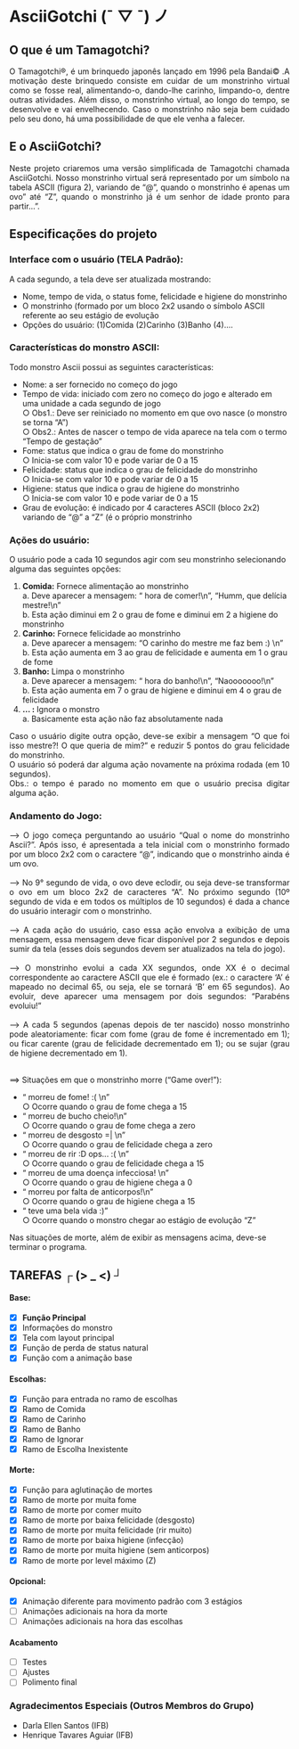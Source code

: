 # AsciiGotchi  (¯ ▽ ¯) ノ

## O que é um Tamagotchi?
<p align="justify">O Tamagotchi®, é um brinquedo japonês lançado em 1996 pela Bandai©
.A motivação deste brinquedo consiste em cuidar de um monstrinho virtual como
se fosse real, alimentando-o, dando-lhe carinho, limpando-o, dentre outras
atividades. Além disso, o monstrinho virtual, ao longo do tempo, se
desenvolve e vai envelhecendo. Caso o monstrinho não seja bem cuidado
pelo seu dono, há uma possibilidade de que ele venha a falecer.</p>

## E o AsciiGotchi? 
<p align="justify">Neste projeto criaremos uma versão simplificada de Tamagotchi chamada
AsciiGotchi. Nosso monstrinho virtual será representado por um símbolo na tabela
ASCII (figura 2), variando de “@”, quando o monstrinho é apenas um ovo” até “Z”,
quando o monstrinho já é um senhor de idade pronto para partir…”.</p>


## Especificações do projeto

### Interface com o usuário (TELA Padrão):
<p>A cada segundo, a tela deve ser atualizada mostrando:</p>
<ul>
  <li> Nome, tempo de vida, o status fome, felicidade e higiene do monstrinho </li>
  <li> O monstrinho (formado por um bloco 2x2 usando o símbolo ASCII referente ao seu estágio de evolução </li>
  <li> Opções do usuário: (1)Comida (2)Carinho (3)Banho (4).... </li>
</ul>

### Características do monstro ASCII:
<p>Todo monstro Ascii possui as seguintes características:</p>
<ul>
  <li>Nome: a ser fornecido no começo do jogo</li>
  <li>Tempo de vida: iniciado com zero no começo do jogo e alterado em uma unidade a cada segundo de jogo</br>
      ○ Obs1.: Deve ser reiniciado no momento em que ovo nasce (o monstro se torna “A”)</br>
      ○ Obs2.: Antes de nascer o tempo de vida aparece na tela com o termo “Tempo de gestação”</li>
  <li>Fome: status que indica o grau de fome do monstrinho</br>
      ○ Inicia-se com valor 10 e pode variar de 0 a 15</li>
  <li>Felicidade: status que indica o grau de felicidade do monstrinho</br>
      ○ Inicia-se com valor 10 e pode variar de 0 a 15</li>
  <li> Higiene: status que indica o grau de higiene do monstrinho</br>
      ○ Inicia-se com valor 10 e pode variar de 0 a 15</li>
  <li>Grau de evolução: é indicado por 4 caracteres ASCII (bloco 2x2) variando de “@” a “Z” (é o próprio monstrinho<a/li>
</ul>
  
### Ações do usuário:
<p>
O usuário pode a cada 10 segundos agir com seu monstrinho selecionando
alguma das seguintes opções:</p>
<ol>
  <li><b>Comida:</b> Fornece alimentação ao monstrinho</br>
      a. Deve aparecer a mensagem: “<nomeMonstro> hora de
comer!\n”, “Humm, que delícia mestre!\n”</br>
      b. Esta ação diminui em 2 o grau de fome e diminui em 2 a higiene
do monstrinho</li>
  <li><b>Carinho:</b> Fornece felicidade ao monstrinho</br>
      a. Deve aparecer a mensagem: “O carinho do mestre me faz bem
:) \n”</br>
      b. Esta ação aumenta em 3 ao grau de felicidade e aumenta em 1
o grau de fome</li>
  <li><b>Banho:</b> Limpa o monstrinho</br>
      a. Deve aparecer a mensagem: “<nomeMonstro> hora do
banho!\n”, “Naooooooo!\n”</br>
      b. Esta ação aumenta em 7 o grau de higiene e diminui em 4 o
grau de felicidade</li>
  <li><b>… :</b> Ignora o monstro</br>
      a. Basicamente esta ação não faz absolutamente nada</li>
</ol>
<p align="justify">Caso o usuário digite outra opção, deve-se exibir a mensagem “O que foi isso
mestre?! O que queria de mim?” e reduzir 5 pontos do grau felicidade do
monstrinho.</br>
O usuário só poderá dar alguma ação novamente na próxima rodada (em 10
segundos).</br>
Obs.: o tempo é parado no momento em que o usuário precisa digitar alguma ação.</p>

### Andamento do Jogo:
<p align="justify">
--> O jogo começa perguntando ao usuário “Qual o nome do monstrinho Ascii?”.
Após isso, é apresentada a tela inicial com o monstrinho formado por um bloco 2x2
com o caractere “@”, indicando que o monstrinho ainda é um ovo.</br></br>
--> No 9° segundo de vida, o ovo deve eclodir, ou seja deve-se transformar o ovo
em um bloco 2x2 de caracteres “A”. No próximo segundo (10º segundo de vida e em
todos os múltiplos de 10 segundos) é dada a chance do usuário interagir com o
monstrinho.</br></br>
--> A cada ação do usuário, caso essa ação envolva a exibição de uma
mensagem, essa mensagem deve ficar disponível por 2 segundos e depois sumir da
tela (esses dois segundos devem ser atualizados na tela do jogo).</br></br>
--> O monstrinho evolui a cada XX segundos, onde XX é o decimal
correspondente ao caractere ASCII que ele é formado (ex.: o caractere ‘A’ é
mapeado no decimal 65, ou seja, ele se tornará ‘B’ em 65 segundos). Ao evoluir,
deve aparecer uma mensagem por dois segundos: “Parabéns <nomeMonstro>
evoluiu!”</br></br>
--> A cada 5 segundos (apenas depois de ter nascido) nosso monstrinho pode
aleatoriamente: ficar com fome (grau de fome é incrementado em 1); ou ficar
carente (grau de felicidade decrementado em 1); ou se sujar (grau de higiene
decrementado em 1).</p>
<p></br>==> Situações em que o monstrinho morre (“Game over!”):</p>
<ul>
  <li>“<nomeMonstro> morreu de fome! :( \n”</br>
    ○ Ocorre quando o grau de fome chega a 15</li>
  <li>“<nomeMonstro> morreu de bucho cheio!\n”</br>
    ○ Ocorre quando o grau de fome chega a zero</li>
  <li> “<nomeMonstro> morreu de desgosto =| \n”</br>
    ○ Ocorre quando o grau de felicidade chega a zero</li>
  <li>“<nomeMonstro> morreu de rir :D ops... :( \n”</br>
    ○ Ocorre quando o grau de felicidade chega a 15</li>
  <li>“<nomeMonstro> morreu de uma doença infecciosa! \n”</br>
    ○ Ocorre quando o grau de higiene chega a 0</li>
  <li>“<nomeMonstro> morreu por falta de anticorpos!\n”</br>
    ○ Ocorre quando o grau de higiene chega a 15</li>
  <li>“<nomeMonstro> teve uma bela vida :)”</br>
    ○ Ocorre quando o monstro chegar ao estágio de evolução “Z”</li>
</ul>
<p>Nas situações de morte, além de exibir as mensagens acima, deve-se terminar o
programa.</p>

## TAREFAS ┌ (> _ <) ┘
#### Base:
- [X] **Função Principal**
- [x] Informações do monstro
- [x] Tela com layout principal
- [x] Função de perda de status natural
- [x] Função com a animação base
#### Escolhas:
- [x] Função para entrada no ramo de escolhas
- [x] Ramo de Comida
- [x] Ramo de Carinho
- [x] Ramo de Banho
- [x] Ramo de Ignorar
- [x] Ramo de Escolha Inexistente
#### Morte:
- [x] Função para aglutinação de mortes
- [x] Ramo de morte por muita fome
- [x] Ramo de morte por comer muito
- [x] Ramo de morte por baixa felicidade (desgosto)
- [x] Ramo de morte por muita felicidade (rir muito)
- [x] Ramo de morte por baixa higiene (infecção)
- [x] Ramo de morte por muita higiene (sem anticorpos)
- [x] Ramo de morte por level máximo (Z)
#### Opcional:
- [x] Animação diferente para movimento padrão com 3 estágios
- [ ] Animações adicionais na hora da morte
- [ ] Animações adicionais na hora das escolhas
#### Acabamento
- [ ] Testes
- [ ] Ajustes
- [ ] Polimento final
 
 ### Agradecimentos Especiais (Outros Membros do Grupo)
 - Darla Ellen Santos (IFB)
 - Henrique Tavares Aguiar (IFB)
 










